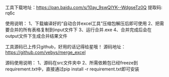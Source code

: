 工具下载地址：https://pan.baidu.com/s/10ay_9swQIYK--WdgseTz0Q 提取码: rq6c


使用说明：
1、下载编译好的“自动合并excel工具”压缩包解压后即可使用
2、把需要合并的所有表格复制到input文件下
3、运行合并.exe
4、合并完成后会在output文件下生成合并结果文件


工具源码已上传只github，好用的话记得给星哦！
源码地址：https://github.com/vebys/merge_excel


源码使用说明：
1、源码在src文件夹中
2、所需依赖包已经freeze到requirement.txt中，直接通过pip  install  -r  requirement.txt即可安装
